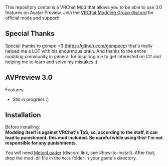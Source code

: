 This repository contains a VRChat Mod that allows you to be able to use 3.0 features on Avatar Preview. 
Join the [VRChat Modding Group discord](https://discord.gg/rCqKSvR) for official mods and support!

## Special Thanks
Special thanks to gompo <3 (https://github.com/gompocp) that's really helped me a LOT with his enourmous brain. 
And thanks to the entire modding community in general for inspiring me to get interested on C# and helping me to learn and solve my mistakes :)

## AVPreview 3.0
Features:
 * Still in progress :)

## Installation
Before installing:  
**Modding itself is against VRChat's ToS, so, according to the staff, it can lead to punishment, this mod included. Be careful while using this! I'm not responsible for any punishments.**

You will need [MelonLoader](https://discord.gg/2Wn3N2P) (discord link, see \#how-to-install).
After that, drop the mod .dll file in the `Mods` folder in your game's directory.
